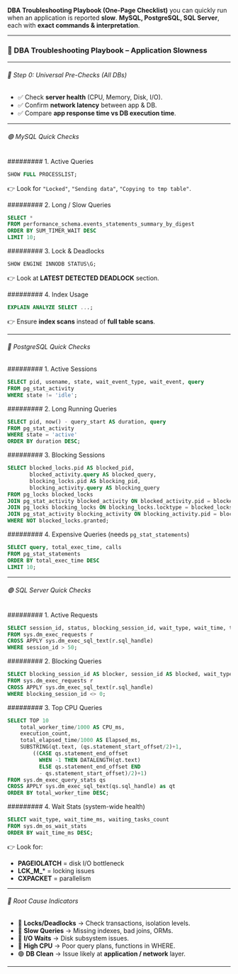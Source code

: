**DBA Troubleshooting Playbook (One-Page Checklist)** you can quickly run when an application is reported **slow**.
**MySQL, PostgreSQL, SQL Server**, each with **exact commands & interpretation**.

---

### 🚨 DBA Troubleshooting Playbook – Application Slowness

---

###### 🔎 Step 0: Universal Pre-Checks (All DBs)

* ✅ Check **server health** (CPU, Memory, Disk, I/O).
* ✅ Confirm **network latency** between app & DB.
* ✅ Compare **app response time vs DB execution time**.

---

###### 🟢 MySQL Quick Checks

######### 1. Active Queries

```sql
SHOW FULL PROCESSLIST;
```

👉 Look for `"Locked"`, `"Sending data"`, `"Copying to tmp table"`.

######### 2. Long / Slow Queries

```sql
SELECT *
FROM performance_schema.events_statements_summary_by_digest
ORDER BY SUM_TIMER_WAIT DESC
LIMIT 10;
```

######### 3. Lock & Deadlocks

```sql
SHOW ENGINE INNODB STATUS\G;
```

👉 Look at **LATEST DETECTED DEADLOCK** section.

######### 4. Index Usage

```sql
EXPLAIN ANALYZE SELECT ...;
```

👉 Ensure **index scans** instead of **full table scans**.

---

###### 🔵 PostgreSQL Quick Checks

######### 1. Active Sessions

```sql
SELECT pid, usename, state, wait_event_type, wait_event, query
FROM pg_stat_activity
WHERE state != 'idle';
```

######### 2. Long Running Queries

```sql
SELECT pid, now() - query_start AS duration, query
FROM pg_stat_activity
WHERE state = 'active'
ORDER BY duration DESC;
```

######### 3. Blocking Sessions

```sql
SELECT blocked_locks.pid AS blocked_pid,
       blocked_activity.query AS blocked_query,
       blocking_locks.pid AS blocking_pid,
       blocking_activity.query AS blocking_query
FROM pg_locks blocked_locks
JOIN pg_stat_activity blocked_activity ON blocked_activity.pid = blocked_locks.pid
JOIN pg_locks blocking_locks ON blocking_locks.locktype = blocked_locks.locktype
JOIN pg_stat_activity blocking_activity ON blocking_activity.pid = blocking_locks.pid
WHERE NOT blocked_locks.granted;
```

######### 4. Expensive Queries (needs `pg_stat_statements`)

```sql
SELECT query, total_exec_time, calls
FROM pg_stat_statements
ORDER BY total_exec_time DESC
LIMIT 10;
```

---

###### 🟣 SQL Server Quick Checks

######### 1. Active Requests

```sql
SELECT session_id, status, blocking_session_id, wait_type, wait_time, text
FROM sys.dm_exec_requests r
CROSS APPLY sys.dm_exec_sql_text(r.sql_handle)
WHERE session_id > 50;
```

######### 2. Blocking Queries

```sql
SELECT blocking_session_id AS blocker, session_id AS blocked, wait_type, text
FROM sys.dm_exec_requests r
CROSS APPLY sys.dm_exec_sql_text(r.sql_handle)
WHERE blocking_session_id <> 0;
```

######### 3. Top CPU Queries

```sql
SELECT TOP 10
    total_worker_time/1000 AS CPU_ms,
    execution_count,
    total_elapsed_time/1000 AS Elapsed_ms,
    SUBSTRING(qt.text, (qs.statement_start_offset/2)+1,
        ((CASE qs.statement_end_offset
          WHEN -1 THEN DATALENGTH(qt.text)
          ELSE qs.statement_end_offset END
          - qs.statement_start_offset)/2)+1)
FROM sys.dm_exec_query_stats qs
CROSS APPLY sys.dm_exec_sql_text(qs.sql_handle) as qt
ORDER BY total_worker_time DESC;
```

######### 4. Wait Stats (system-wide health)

```sql
SELECT wait_type, wait_time_ms, waiting_tasks_count
FROM sys.dm_os_wait_stats
ORDER BY wait_time_ms DESC;
```

👉 Look for:

* **PAGEIOLATCH** = disk I/O bottleneck
* **LCK\_M\_**\* = locking issues
* **CXPACKET** = parallelism

---

###### 🚦 Root Cause Indicators

* 🔴 **Locks/Deadlocks** → Check transactions, isolation levels.
* 🔴 **Slow Queries** → Missing indexes, bad joins, ORMs.
* 🔴 **I/O Waits** → Disk subsystem issues.
* 🔴 **High CPU** → Poor query plans, functions in WHERE.
* 🟢 **DB Clean** → Issue likely at **application / network** layer.

---

